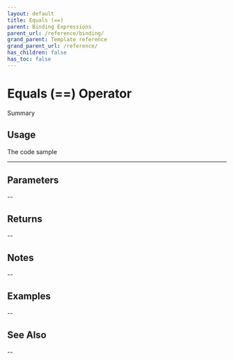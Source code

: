 ```yaml
---
layout: default
title: Equals (==)
parent: Binding Expressions
parent_url: /reference/binding/
grand_parent: Template reference
grand_parent_url: /reference/
has_children: false
has_toc: false
---
```


# Equals (==) Operator

Summary

## Usage

 The code sample

---

## Parameters

--

## Returns 

--

## Notes


-- 

## Examples


--


## See Also


--


